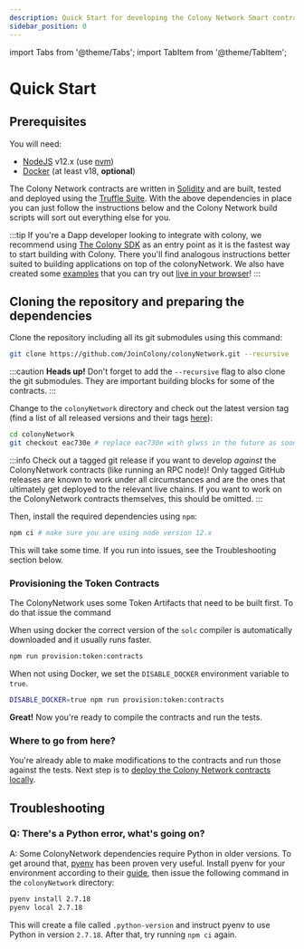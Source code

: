 ```yaml
---
description: Quick Start for developing the Colony Network Smart contracts
sidebar_position: 0
---
```


import Tabs from '@theme/Tabs';
import TabItem from '@theme/TabItem';

# Quick Start

## Prerequisites

You will need:

* [NodeJS](https://nodejs.org/en/) v12.x (use [nvm](https://github.com/nvm-sh/nvm))
* [Docker](https://docs.docker.com/get-docker/) (at least v18, **optional**)

The Colony Network contracts are written in [Solidity](https://soliditylang.org/) and are built, tested and deployed using the [Truffle Suite](https://trufflesuite.com/). With the above dependencies in place you can just follow the instructions below and the Colony Network build scripts will sort out everything else for you.

:::tip
If you're a Dapp developer looking to integrate with colony, we recommend using [The Colony SDK](https://app.gitbook.com/o/-MTaEZ\_7xhxpButTDDNj/s/slSiNQHJDrgYgciBacVr/) as an entry point as it is the fastest way to start building with Colony. There you'll find analogous instructions better suited to building applications on top of the colonyNetwork. We also have created some [examples](https://github.com/JoinColony/colonySDK/tree/main/examples) that you can try out [live in your browser](https://joincolony.github.io/colonySDK/)!
:::

## Cloning the repository and preparing the dependencies

Clone the repository including all its git submodules using this command:

```bash
git clone https://github.com/JoinColony/colonyNetwork.git --recursive
```

:::caution
**Heads up!** Don't forget to add the `--recursive` flag to also clone the git submodules. They are important building blocks for some of the contracts.
:::

Change to the `colonyNetwork` directory and check out the latest version tag (find a list of all released versions and their tags [here](https://github.com/JoinColony/colonyNetwork/releases)):

```bash
cd colonyNetwork
git checkout eac730e # replace eac730e with glwss in the future as soon as it's available
```

:::info
Check out a tagged git release if you want to develop _against_ the ColonyNetwork contracts (like running an RPC node)! Only tagged GitHub releases are known to work under all circumstances and are the ones that ultimately get deployed to the relevant live chains. If you want to work on the ColonyNetwork contracts themselves, this should be omitted.
:::

Then, install the required dependencies using `npm`:

```bash
npm ci # make sure you are using node version 12.x
```

This will take some time. If you run into issues, see the Troubleshooting section below.

### Provisioning the Token Contracts

The ColonyNetwork uses some Token Artifacts that need to be built first. To do that issue the command

<Tabs>
<TabItem value="docker" label="Using Docker" default>

When using docker the correct version of the `solc` compiler is automatically downloaded and it usually runs faster.

```bash
npm run provision:token:contracts
```
</TabItem>
<TabItem value="nodocker" label="Without Docker">

When not using Docker, we set the `DISABLE_DOCKER` environment variable to `true`.

```bash
DISABLE_DOCKER=true npm run provision:token:contracts
```

</TabItem>
</Tabs>

**Great!** Now you're ready to compile the contracts and run the tests.

### Where to go from here?

You're already able to make modifications to the contracts and run those against the tests. Next step is to [deploy the Colony Network contracts locally](guides/deploying-colony-locally).

## Troubleshooting

### Q: There's a Python error, what's going on?

A: Some ColonyNetwork dependencies require Python in older versions. To get around that, [pyenv](https://github.com/pyenv/pyenv) has been proven very useful. Install pyenv for your environment according to their [guide](https://github.com/pyenv/pyenv#installation), then issue the following command in the `colonyNetwork` directory:

```bash
pyenv install 2.7.18
pyenv local 2.7.18
```

This will create a file called `.python-version` and instruct pyenv to use Python in version `2.7.18`. After that, try running `npm ci` again.
